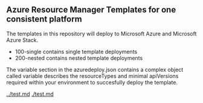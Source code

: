 ## Azure Resource Manager Templates for one consistent platform

The templates in this repository will deploy to Microsoft Azure and Microsoft Azure Stack.
+ 100-single contains single template deployments
+ 200-nested contains nested template deployments

The variable section in the azuredeploy.json contains a complex object called variable describes the resourceTypes and minimal apiVersions required within your environment to succesfully deploy the template.

[../test.md](../test.md)
[./test.md](./test.md)
